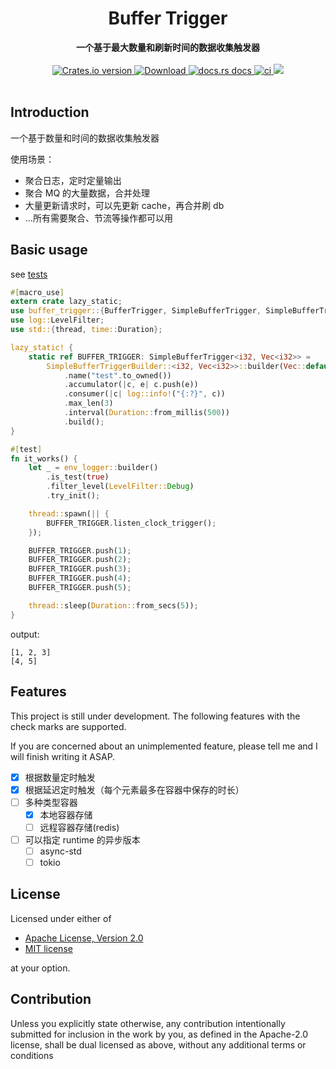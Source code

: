 <h1 align="center">Buffer Trigger</h1>
<div align="center">
 <strong>
  一个基于最大数量和刷新时间的数据收集触发器
 </strong>
</div>
<br />
<div align="center">
  <!-- Crates version -->
  <a href="https://crates.io/crates/buffer-trigger">
    <img src="https://img.shields.io/crates/v/buffer-trigger.svg?style=flat-square"
    alt="Crates.io version" />
  </a>
  <!-- Downloads -->
  <a href="https://crates.io/crates/buffer-trigger">
    <img src="https://img.shields.io/crates/d/buffer-trigger.svg?style=flat-square"
      alt="Download" />
  </a>
  <!-- docs.rs docs -->
  <a href="https://docs.rs/buffer-trigger">
    <img src="https://img.shields.io/badge/docs-latest-blue.svg?style=flat-square"
      alt="docs.rs docs" />
  </a>
  <!-- ci -->
  <a href="https://docs.rs/buffer-trigger">
    <img src="https://github.com/liangyongrui/buffer-trigger/workflows/Rust/badge.svg"
      alt="ci" />
  </a>
  <!-- coverage -->
  <a href="https://codecov.io/gh/liangyongrui/buffer-trigger">
    <img src="https://codecov.io/gh/liangyongrui/buffer-trigger/branch/master/graph/badge.svg" />
  </a>
</div>

<br/>

## Introduction

一个基于数量和时间的数据收集触发器

使用场景：

- 聚合日志，定时定量输出
- 聚合 MQ 的大量数据，合并处理
- 大量更新请求时，可以先更新 cache，再合并刷 db
- ...所有需要聚合、节流等操作都可以用

## Basic usage

see [tests](/tests)

```rust
#[macro_use]
extern crate lazy_static;
use buffer_trigger::{BufferTrigger, SimpleBufferTrigger, SimpleBufferTriggerBuilder};
use log::LevelFilter;
use std::{thread, time::Duration};

lazy_static! {
    static ref BUFFER_TRIGGER: SimpleBufferTrigger<i32, Vec<i32>> =
        SimpleBufferTriggerBuilder::<i32, Vec<i32>>::builder(Vec::default)
            .name("test".to_owned())
            .accumulator(|c, e| c.push(e))
            .consumer(|c| log::info!("{:?}", c))
            .max_len(3)
            .interval(Duration::from_millis(500))
            .build();
}

#[test]
fn it_works() {
    let _ = env_logger::builder()
        .is_test(true)
        .filter_level(LevelFilter::Debug)
        .try_init();

    thread::spawn(|| {
        BUFFER_TRIGGER.listen_clock_trigger();
    });

    BUFFER_TRIGGER.push(1);
    BUFFER_TRIGGER.push(2);
    BUFFER_TRIGGER.push(3);
    BUFFER_TRIGGER.push(4);
    BUFFER_TRIGGER.push(5);

    thread::sleep(Duration::from_secs(5));
}
```

output:

```text
[1, 2, 3]
[4, 5]
```

## Features

This project is still under development. The following features with the check marks are supported.

If you are concerned about an unimplemented feature, please tell me and I will finish writing it ASAP.

- [x] 根据数量定时触发
- [x] 根据延迟定时触发（每个元素最多在容器中保存的时长）
- [ ] 多种类型容器
  - [x] 本地容器存储
  - [ ] 远程容器存储(redis)
- [ ] 可以指定 runtime 的异步版本
  - [ ] async-std
  - [ ] tokio

## License

Licensed under either of

- [Apache License, Version 2.0](LICENSE-APACHE)
- [MIT license](LICENSE-MIT)

at your option.

## Contribution

Unless you explicitly state otherwise, any contribution intentionally submitted
for inclusion in the work by you, as defined in the Apache-2.0 license, shall be
dual licensed as above, without any additional terms or conditions

